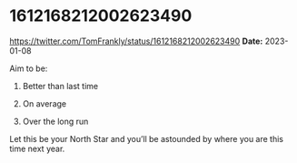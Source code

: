 # 1612168212002623490
https://twitter.com/TomFrankly/status/1612168212002623490
**Date:** 2023-01-08

Aim to be:

1. Better than last time

2. On average

3. Over the long run

Let this be your North Star and you’ll be astounded by where you are this time next year.
